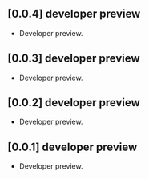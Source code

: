 ## [0.0.4] developer preview

* Developer preview.

## [0.0.3] developer preview

* Developer preview.

## [0.0.2] developer preview

* Developer preview.

## [0.0.1] developer preview

* Developer preview.
